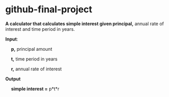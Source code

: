 # github-final-project

**A calculator that calculates simple interest given principal,** annual rate of interest and time period in years.



**Input**:

&emsp; **p,** principal amount

&emsp; **t,** time period in years

&emsp; **r,** annual rate of interest

**Output**

&emsp; **simple interest =** p\*t\*r

